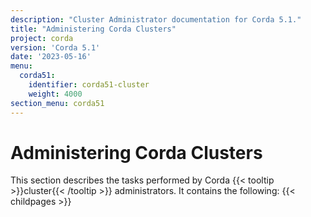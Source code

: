 ```yaml
---
description: "Cluster Administrator documentation for Corda 5.1."
title: "Administering Corda Clusters"
project: corda
version: 'Corda 5.1'
date: '2023-05-16'
menu:
  corda51:
    identifier: corda51-cluster
    weight: 4000
section_menu: corda51
---
```

# Administering Corda Clusters

This section describes the tasks performed by Corda {{< tooltip >}}cluster{{< /tooltip >}} administrators. It contains the following:
{{< childpages >}}
